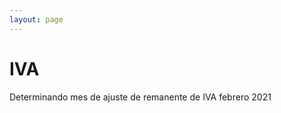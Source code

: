 ```yaml
--- 
layout: page
--- 
```


<h1> IVA </h1> 
<tr> <td> Determinando mes de ajuste de remanente de IVA </td><td> febrero</td> <td>2021</td> </tr>
